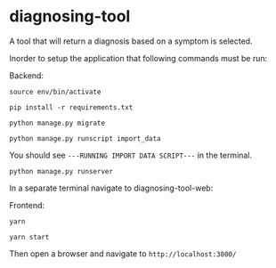 # diagnosing-tool
A tool that will return a diagnosis based on a symptom is selected.

Inorder to setup the application that following commands must be run:

Backend:

`source env/bin/activate`

`pip install -r requirements.txt`

`python manage.py migrate`

`python manage.py runscript import_data`

You should see `---RUNNING IMPORT DATA SCRIPT---` in the terminal.

`python manage.py runserver`



In a separate terminal navigate to diagnosing-tool-web:

Frontend:

`yarn`

`yarn start`

Then open a browser and navigate to `http://localhost:3000/`

